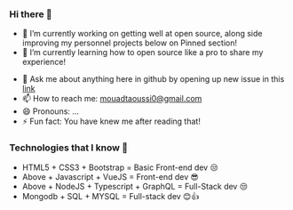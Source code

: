 ### Hi there 👋

- 🔭 I’m currently working on getting well at open source, along side improving my personnel projects below on Pinned section!
- 🌱 I’m currently learning how to open source like a pro to share my experience!
<!-- - 👯 I’m looking to collaborate on ... -->
<!-- - 🤔 I’m looking for help with ... -->
- 💬 Ask me about anything here in github by opening up new issue in this [link](https://github.com/mouadTaoussi/mouadTaoussi/issues) 
- 📫 How to reach me: mouadtaoussi0@gmail.com
- 😄 Pronouns: ...
- ⚡ Fun fact: You have knew me after reading that!

### Technologies that I know 👋
- HTML5 + CSS3 + Bootstrap = Basic Front-end dev 😒
- Above + Javascript + VueJS = Front-end dev 😎
- Above + NodeJS + Typescript + GraphQL = Full-Stack dev 😒 
- Mongodb + SQL + MYSQL = Full-stack dev 😊👍

